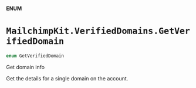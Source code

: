 **ENUM**

# `MailchimpKit.VerifiedDomains.GetVerifiedDomain`

```swift
enum GetVerifiedDomain
```

Get domain info

Get the details for a single domain on the account.
